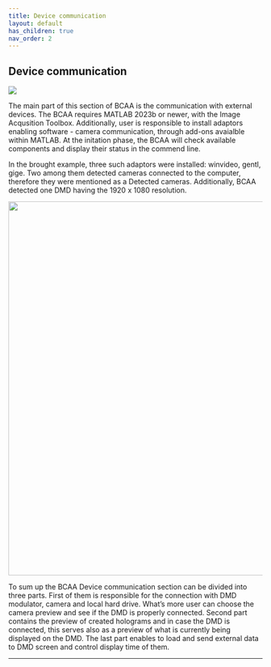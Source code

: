 ```yaml
---
title: Device communication
layout: default
has_children: true
nav_order: 2
---
```

## [](#header-2)Device communication

![](/lbsa/assets/images/Control_full.png)

The main part of this section of BCAA is the communication with external devices. The BCAA requires MATLAB 2023b or newer, with the Image Acqusition Toolbox. Additionally, user is responsible to install adaptors enabling software - camera communication, through add-ons avaialble within MATLAB. At the initation phase, the BCAA will check available components and display their status in the commend line.

In the brought example, three such adaptors were installed: winvideo, gentl, gige. Two among them detected cameras connected to the computer, therefore they were mentioned as a Detected cameras. Additionally, BCAA detected one DMD having the 1920 x 1080 resolution.
<p align="center">
  <img width="599" height="740" src="/BCAA_tutorial/assets/images/control_all.png">
</p>
To sum up the BCAA Device communication section can be divided into three parts. First of them is responsible for the connection with DMD modulator, camera and local hard drive. What’s more user can choose the camera preview and see if the DMD is properly connected. Second part contains the preview of created holograms and in case the DMD is connected, this serves also as a preview of what is currently being displayed on the DMD. The last part enables to load and send external data to DMD screen and control display time of them.






----
